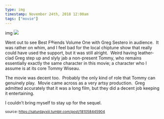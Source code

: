 ```yaml
---
type: img
timestamp: November 24th, 2018 12:00am
tags: ["movie"]
---
```

img
<img src="https://saturdayxiii.github.io/media/181058445904.jpg"/>
                                                                                          
Went out to see Best F&reg;iends Volume One with Greg Sestero in audience.  It was rather on whim, and I feel bad for the local chiptune show that really could have used the support, but it was still alright.  Weird having leather-clad Greg step up and slyly jab a non-present Tommy, who remains essentially exactly the same character in this movie; a character who I assume is at its core Tommy Wiseau.  

The movie was decent too.  Probably the only kind of role that Tommy can genuinely play.  Movie came across as a very artsy production.  Greg admitted accurately that it was a long film, but they did a decent job keeping it entertaining.

I couldn’t bring myself to stay up for the sequel.
 
                                    
                
                
                
                
                                
<small>source: https://saturdayxiii.tumblr.com/post/181058445904</small>